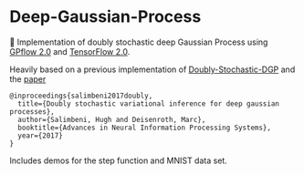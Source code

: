 # Deep-Gaussian-Process
🤿 Implementation of doubly stochastic deep Gaussian Process using [GPflow 2.0](https://github.com/GPflow/GPflow) and [TensorFlow 2.0](https://github.com/tensorflow/tensorflow).

Heavily based on a previous implementation of [Doubly-Stochastic-DGP](https://github.com/ICL-SML/Doubly-Stochastic-DGP) and the [paper](https://arxiv.org/abs/1705.08933)

```
@inproceedings{salimbeni2017doubly, 
  title={Doubly stochastic variational inference for deep gaussian processes}, 
  author={Salimbeni, Hugh and Deisenroth, Marc}, 
  booktitle={Advances in Neural Information Processing Systems}, 
  year={2017} 
}
```

Includes demos for the step function and MNIST data set.
